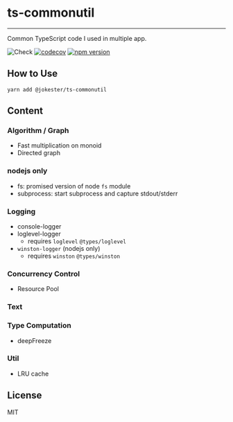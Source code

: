# ts-commonutil

---

Common TypeScript code I used in multiple app.

![Check](https://github.com/jokester/ts-commonutil/workflows/Check/badge.svg)
[![codecov](https://codecov.io/gh/jokester/ts-commonutil/branch/master/graph/badge.svg)](https://codecov.io/gh/jokester/ts-commonutil)
[![npm version](https://badge.fury.io/js/%40jokester%2Fts-commonutil.svg)](https://badge.fury.io/js/%40jokester%2Fts-commonutil)

## How to Use

```
yarn add @jokester/ts-commonutil

```

## Content

### Algorithm / Graph

- Fast multiplication on monoid
- Directed graph

### nodejs only

- fs: promised version of node `fs` module
- subprocess: start subprocess and capture stdout/stderr

### Logging

- console-logger
- loglevel-logger
    - requires `loglevel` `@types/loglevel`
- `winston-logger` (nodejs only)
    - requires `winston` `@types/winston`

### Concurrency Control

- Resource Pool

### Text

### Type Computation

- deepFreeze

### Util

- LRU cache

## License

MIT

